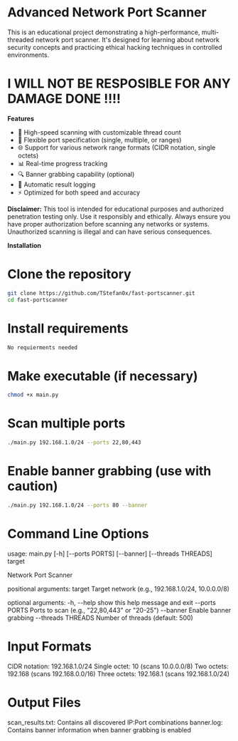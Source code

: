 # Advanced Network Port Scanner

This is an educational project demonstrating a high-performance, multi-threaded network port scanner. It's designed for learning about network security concepts and practicing ethical hacking techniques in controlled environments.
# I WILL NOT BE RESPOSIBLE FOR ANY DAMAGE DONE !!!!

**Features**

* 🚀 High-speed scanning with customizable thread count
* 🎯 Flexible port specification (single, multiple, or ranges)
* 🌐 Support for various network range formats (CIDR notation, single octets)
* 📊 Real-time progress tracking
* 🔍 Banner grabbing capability (optional)
* 💾 Automatic result logging
* ⚡ Optimized for both speed and accuracy

**Disclaimer:** This tool is intended for educational purposes and authorized penetration testing only.  Use it responsibly and ethically. Always ensure you have proper authorization before scanning any networks or systems. Unauthorized scanning is illegal and can have serious consequences.

**Installation**
# Clone the repository
```bash
git clone https://github.com/TStefan0x/fast-portscanner.git
cd fast-portscanner
```
# Install requirements
```bash
No requierments needed
```
# Make executable (if necessary)
```bash
chmod +x main.py
```
# Scan multiple ports
```bash
./main.py 192.168.1.0/24 --ports 22,80,443
```
# Enable banner grabbing (use with caution)
```bash
./main.py 192.168.1.0/24 --ports 80 --banner
```
# Command Line Options

usage: main.py [-h] [--ports PORTS] [--banner] [--threads THREADS] target

Network Port Scanner

positional arguments:
  target           Target network (e.g., 192.168.1.0/24, 10.0.0.0/8)

optional arguments:
  -h, --help       show this help message and exit
  --ports PORTS    Ports to scan (e.g., "22,80,443" or "20-25")
  --banner         Enable banner grabbing
  --threads THREADS  Number of threads (default: 500)

# Input Formats

CIDR notation: 192.168.1.0/24
Single octet: 10 (scans 10.0.0.0/8)
Two octets: 192.168 (scans 192.168.0.0/16)
Three octets: 192.168.1 (scans 192.168.1.0/24)
# Output Files

scan_results.txt: Contains all discovered IP:Port combinations
banner.log: Contains banner information when banner grabbing is enabled
